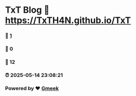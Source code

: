 # TxT Blog :link: https://TxTH4N.github.io/TxT 
### :page_facing_up: [1](https://TxTH4N.github.io/TxT/tag.html) 
### :speech_balloon: 0 
### :hibiscus: 12 
### :alarm_clock: 2025-05-14 23:08:21 
### Powered by :heart: [Gmeek](https://github.com/Meekdai/Gmeek)
